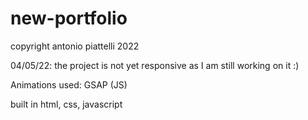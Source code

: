 # new-portfolio

copyright antonio piattelli 2022

04/05/22: the project is not yet responsive as I am still working on it :)

Animations used: GSAP (JS)

built in html, css, javascript

